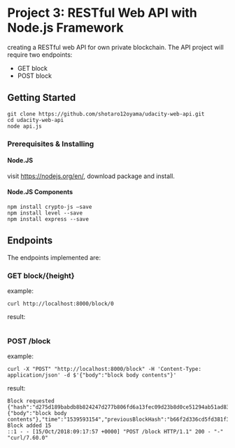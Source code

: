 # Project 3: RESTful Web API with Node.js Framework

creating a RESTful web API for own private blockchain. The API project will require two endpoints:

* GET block
* POST block

## Getting Started

```
git clone https://github.com/shotaro12oyama/udacity-web-api.git
cd udacity-web-api
node api.js
```

### Prerequisites & Installing

#### Node.JS 
visit https://nodejs.org/en/, download package and install.

#### Node.JS Components

```
npm install crypto-js —save
npm install level --save
npm install express --save

```

## Endpoints

The endpoints implemented are:

### GET block/{height}

example: 
```
curl http://localhost:8000/block/0
```
result:
```{"hash":"efa0bb5e505097077d8dee9a27d7d4cd36623653a7414fb0f95c08218c38bd4b","height":0,"body":"First block in the chain - Genesis block","time":"1539150167","previousBlockHash":""}oyama
```


### POST /block

example:
``` 
curl -X "POST" "http://localhost:8000/block" -H 'Content-Type: application/json' -d $'{"body":"block body contents"}'
```

result:
```
Block requested {"hash":"d275d189babdb8b824247d277b806fd6a13fec09d23b8d0ce51294ab51ad83cb","height":14,"body":{"body":"block body contents"},"time":"1539593154","previousBlockHash":"b66f2d336cd5fd381f3752fe9baa32d6202991eba4c73285e935cb121289aa0d"}
Block added 15
::1 - - [15/Oct/2018:09:17:57 +0000] "POST /block HTTP/1.1" 200 - "-" "curl/7.60.0"
```



